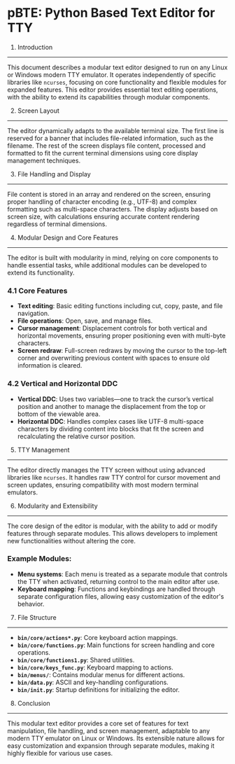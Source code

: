 pBTE: Python Based Text Editor for TTY
======================================

1. Introduction
---------------

This document describes a modular text editor designed to run on any Linux or Windows modern TTY emulator. It operates
independently of specific libraries like `ncurses`, focusing on core functionality and flexible modules for expanded
features. This editor provides essential text editing operations, with the ability to extend its capabilities through 
modular components.

2. Screen Layout
----------------

The editor dynamically adapts to the available terminal size. The first line is reserved for a banner that includes
file-related information, such as the filename. The rest of the screen displays file content, processed and formatted 
to fit the current terminal dimensions using core display management techniques.

3. File Handling and Display
----------------------------

File content is stored in an array and rendered on the screen, ensuring proper handling of character encoding 
(e.g., UTF-8) and complex formatting such as multi-space characters. The display adjusts based on screen size, with 
calculations ensuring accurate content rendering regardless of terminal dimensions.

4. Modular Design and Core Features
-----------------------------------

The editor is built with modularity in mind, relying on core components to handle essential tasks, while additional 
modules can be developed to extend its functionality.

### 4.1 Core Features

* **Text editing**: Basic editing functions including cut, copy, paste, and file navigation.
* **File operations**: Open, save, and manage files.
* **Cursor management**: Displacement controls for both vertical and horizontal movements, ensuring proper positioning 
  even with multi-byte characters.
* **Screen redraw**: Full-screen redraws by moving the cursor to the top-left corner and overwriting previous content 
  with spaces to ensure old information is cleared.

### 4.2 Vertical and Horizontal DDC

* **Vertical DDC**: Uses two variables—one to track the cursor’s vertical position and another to manage the displacement 
  from the top or bottom of the viewable area.
* **Horizontal DDC**: Handles complex cases like UTF-8 multi-space characters by dividing content into blocks that fit 
  the screen and recalculating the relative cursor position.

5. TTY Management
-----------------

The editor directly manages the TTY screen without using advanced libraries like `ncurses`. It handles raw TTY control 
for cursor movement and screen updates, ensuring compatibility with most modern terminal emulators.

6. Modularity and Extensibility
-------------------------------

The core design of the editor is modular, with the ability to add or modify features through separate modules. This 
allows developers to implement new functionalities without altering the core.

### Example Modules:

* **Menu systems**: Each menu is treated as a separate module that controls the TTY when activated, returning control to 
  the main editor after use.
* **Keyboard mapping**: Functions and keybindings are handled through separate configuration files, allowing easy 
  customization of the editor's behavior.

7. File Structure
-----------------

* **`bin/core/actions*.py`**: Core keyboard action mappings.
* **`bin/core/functions.py`**: Main functions for screen handling and core operations.
* **`bin/core/functions1.py`**: Shared utilities.
* **`bin/core/keys_func.py`**: Keyboard mapping to actions.
* **`bin/menus/`**: Contains modular menus for different actions.
* **`bin/data.py`**: ASCII and key-handling configurations.
* **`bin/init.py`**: Startup definitions for initializing the editor.

8. Conclusion
-------------

This modular text editor provides a core set of features for text manipulation, file handling, and screen management, 
adaptable to any modern TTY emulator on Linux or Windows. Its extensible nature allows for easy customization and 
expansion through separate modules, making it highly flexible for various use cases.
